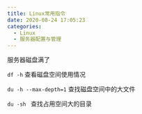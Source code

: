 ```yaml
---
title: Linux常用指令
date: 2020-08-24 17:05:23
categories:
  - Linux
  - 服务器配置与管理
---
```


服务器磁盘满了

`df -h` 查看磁盘空间使用情况

`du -h --max-depth=1` 查找磁盘空间中的大文件

`du -sh ` 查找占用空间大的目录